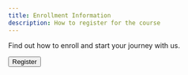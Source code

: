 ```yaml
---
title: Enrollment Information
description: How to register for the course
---
```


Find out how to enroll and start your journey with us.

<button class="cta-button">Register</button>